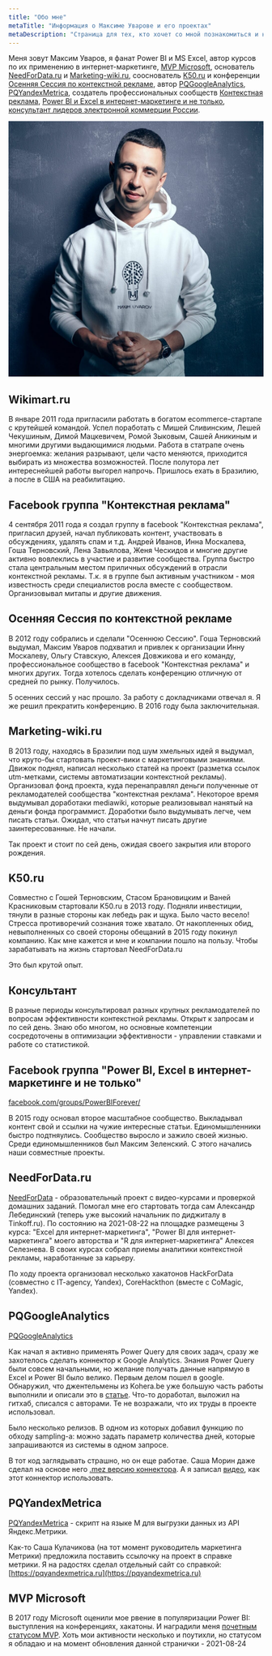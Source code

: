 ```yaml
---
title: "Обо мне"
metaTitle: "Информация о Максиме Уварове и его проектах"
metaDescription: "Страница для тех, кто хочет со мной познакомиться и найти общие точки пересечения."
---
```


Меня зовут Максим Уваров, я фанат Power BI и MS Excel, автор курсов по их применению в интернет-маркетинге, [MVP Microsoft](#mvp-microsoft), основатель [NeedForData.ru](#needfordataru) и [Marketing-wiki.ru](#marketing-wikiru), сооснователь [K50.ru](#k50ru) и конференции [Осенняя Сессия по контекстной рекламе](#осенняя-сессия-по-контекстной-рекламе), автор [PQGoogleAnalytics](#pqgoogleanalytics), [PQYandexMetrica](#pqyandexmetrica), создатель профессиональных сообществ [Контекстная реклама](#facebook-группа-контекстная-реклама), [Power BI и Excel в интернет-маркетинге и не только](#facebook-группа-power-bi-excel-в-интернет-маркетинге-и-не-только), [консультант лидеров электронной коммерции России](#консультант).

![Максим Уваров](src/maxim_uvarov2019_a.jpeg)

## Wikimart.ru

В январе 2011 года пригласили работать в богатом ecommerce-стартапе с крутейшей командой. Успел поработать с Мишей Сливинским, Лешей Чекушиным, Димой Мацкевичем, Ромой Зыковым, Сашей Аникиным и многими другими выдающимися людьми. Работа в статрапе очень энергоемка: желания разрывают, цели часто меняются, приходится выбирать из множества возможностей. После полутора лет интереснейшей работы выгорел напрочь. Пришлось ехать в Бразилию, а после в США на реабилитацию.

## Facebook группа "Контекстная реклама"

4 сентября 2011 года я создал группу в facebook "Контекстная реклама", пригласил друзей, начал публиковать контент, участвовать в обсуждениях, удалять спам и т.д. Андрей Иванов, Инна Москалева, Гоша Терновский, Лена Завьялова, Женя Ческидов и многие другие активно вовлеклись в участие и развитие сообщества. Группа быстро стала центральным местом приличных обсуждений в отрасли контекстной рекламы. Т.к. я в группе был активным участником - моя известность среди специалистов росла вместе с сообществом. Организовывал митапы и другие движения.

## Осенняя Сессия по контекстной рекламе

В 2012 году собрались и сделали "Осеннюю Сессию". Гоша Терновский выдумал, Максим Уваров подхватил и привлек к организации Инну Москалеву, Ольгу Ставскую, Алексея Довжикова и его команду, профессиональное сообщество в facebook "Контекстная реклама" и многих других. Тогда хотелось сделать конференцию отличную от средней по рынку. Получилось.

5 осенних сессий у нас прошло. За работу с докладчиками отвечал я. Я же решил прекратить конференцию. В 2016 году была заключительная.

## Marketing-wiki.ru

В 2013 году, находясь в Бразилии под шум хмельных идей я выдумал, что круто-бы стартовать проект-вики с маркетинговыми знаниями. Движок поднял, написал несколько статей на проект (разметка ссылок utm-метками, системы автоматизации контекстной рекламы). Организовал фонд проекта, куда перенаправлял деньги полученные от рекламодателей сообщества "контекстная реклама". Некоторое время выдумывал доработаки mediawiki, которые реализовывал нанятый на деньги фонда программист. Доработки было выдумывать легче, чем писать статьи. Ожидал, что статьи начнут писать другие заинтересованные. Не начали.

Так проект и стоит по сей день, ожидая своего закрытия или второго рождения.

## K50.ru

Совместно с Гошей Терновским, Стасом Брановицким и Ваней Красниковым стартовали K50.ru в 2013 году. Подняли инвестиции, тянули в разные стороны как лебедь рак и щука. Было часто весело! Стресса противоречий сознания тоже хватало. От накопленных обид, невыполненных со своей стороны обещаний в 2015 году покинул компанию. Как мне кажется и мне и компании пошло на пользу. Чтобы зарабатывать на жизнь стартовал NeedForData.ru

Это был крутой опыт.

## Консультант

В разные периоды консультировал разных крупных рекламодателей по вопросам эффективности контекстной рекламы. Открыт к запросам и по сей день. Знаю обо многом, но основные компетенции сосредоточены в оптимизации эффективности - управлении ставками и работе со статистикой.

## Facebook группа "Power BI, Excel в интернет-маркетинге и не только"

[facebook.com/groups/PowerBIForever/](https://www.facebook.com/groups/PowerBIForever/)

В 2015 году основал второе масштабное сообщество. Выкладывал контент свой и ссылки на чужие интересные статьи. Единомышленники быстро подтняулись. Сообщество выросло и зажило своей жизнью. Среди единомышленников был Максим Зеленский. С этого начались наши совместные проекты.

## NeedForData.ru

[NeedForData](https://needfordata.ru) - образовательный проект с видео-курсами и проверкой домашних заданий. Помогал мне его стартовать тогда сам Александр Лебединский (теперь уже высокий начальник по диджиталу в Tinkoff.ru). По состоянию на 2021-08-22 на площадке размещены 3 курса: "Excel для интернет-маркетинга", "Power BI для интернет-маркетинга" моего авторства и "R для интернет-маркетинга" Алексея Селезнева. В своих курсах собрал приемы аналитики контекстной рекламы, наработанные за карьеру.

По ходу проекта организовал несколько хакатонов HackForData (совместно с IT-agency, Yandex), CoreHackthon (вместе с CoMagic, Yandex).

## PQGoogleAnalytics

[PQGoogleAnalytics](https://github.com/maxim-uvarov/PQGoogleAnalytics)

Как начал я активно применять Power Query для своих задач, сразу же захотелось сделать коннектор к Google Analytics. Знания Power Query были совсем начальными, но желание получать данные напрямую в Excel и Power BI было велико. Первым делом пошел в google. Обнаружил, что джентельмены из Kohera.be уже большую часть работы выполнили и описали это в [статье](https://kohera.be/power-bi/how-to-get-google-analytics-data-in-power-query/). Что-то доработал, выложил на гитхаб, списался с авторами. Те не возражали, что их труды в проекте использовал.

Было несколько релизов. В одном из которых добавил функцию по обходу sampling-a: можно задать параметр количества дней, которые запрашиваются из системы в одном запросе.

В тот код заглядывать страшно, но он еще работае. Саша Морин даже сделал на основе него [.mez версию коннектора](https://github.com/morinad/PQGoogleAnalytics). А я записал [видео](https://www.youtube.com/watch?v=svTUuNLEZ0o), как этот коннектор использовать.

## PQYandexMetrica

[PQYandexMetrica](https://github.com/maxim-uvarov/PQYandexMetrica) - скрипт на языке M для выгрузки данных из API Яндекс.Метрики. 

Как-то Саша Кулачикова (на тот момент руководитель маркетинга Метрики) предложила поставить ссылочку на проект в справке метрики. Я на радостях сделал отдельный сайт со справкой: [https://pqyandexmetrica.ru](https://pqyandexmetrica.ru)

## MVP Microsoft

В 2017 году Microsoft оценили мое рвение в популяризации Power BI: выступления на конференциях, хакатоны. И наградили меня [почетным статусом MVP](https://mvp.microsoft.com/ru-ru/PublicProfile/5002486?fullName=Maxim%20%20Uvarov). Хоть мои активности несколько и поутихли, но статусом я обладаю и на момент обновления данной странички - 2021-08-24
